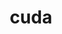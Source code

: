 ---
title: "cuda"
layout: cache
categories: [package, develop-2023-09-24]
meta: {"versions": ["11.5.2", "11.7.0", "11.8.0", "12.0.0"], "compilers": ["gcc@=11.1.0", "gcc@=11.3.0", "gcc@=7.3.1"], "oss": ["amzn2", "ubuntu20.04", "ubuntu22.04"], "platforms": ["linux"], "targets": ["ppc64le", "x86_64_v3"], "stacks": ["aws-isc", "e4s", "e4s-power", "gpu-tests", "ml-linux-x86_64-cuda", "radiuss-aws", "root"], "num_specs": 9, "num_specs_by_stack": {"aws-isc": 1, "root": 9, "radiuss-aws": 1, "e4s-power": 2, "e4s": 3, "gpu-tests": 1, "ml-linux-x86_64-cuda": 1}}
spec_details: [{"hash": "t5w5ycb7mr7hmeha7cp4booizpsj7h3p", "compiler": "gcc@=7.3.1", "versions": ["11.8.0"], "os": "amzn2", "platform": "linux", "target": "x86_64_v3", "variants": ["~allow-unsupported-compilers", "build_system=generic", "~dev"], "stacks": ["aws-isc", "root"], "size": "-", "tarball": "https://binaries.spack.io/develop-2023-09-24/build_cache/linux-amzn2-x86_64_v3/gcc-7.3.1/cuda-11.8.0/linux-amzn2-x86_64_v3-gcc-7.3.1-cuda-11.8.0-t5w5ycb7mr7hmeha7cp4booizpsj7h3p.spack"}, {"hash": "btdo7wey3wnlsdunne6ovojghoup4idz", "compiler": "gcc@=7.3.1", "versions": ["11.8.0"], "os": "amzn2", "platform": "linux", "target": "x86_64_v3", "variants": ["~allow-unsupported-compilers", "build_system=generic", "~dev"], "stacks": ["root", "radiuss-aws"], "size": "-", "tarball": "https://binaries.spack.io/develop-2023-09-24/build_cache/linux-amzn2-x86_64_v3/gcc-7.3.1/cuda-11.8.0/linux-amzn2-x86_64_v3-gcc-7.3.1-cuda-11.8.0-btdo7wey3wnlsdunne6ovojghoup4idz.spack"}, {"hash": "ieta3nvpkd6v4otyrv2q3mhst356zpaf", "compiler": "gcc@=11.1.0", "versions": ["11.7.0"], "os": "ubuntu20.04", "platform": "linux", "target": "ppc64le", "variants": ["~allow-unsupported-compilers", "build_system=generic", "~dev"], "stacks": ["e4s-power", "root"], "size": "-", "tarball": "https://binaries.spack.io/develop-2023-09-24/build_cache/linux-ubuntu20.04-ppc64le/gcc-11.1.0/cuda-11.7.0/linux-ubuntu20.04-ppc64le-gcc-11.1.0-cuda-11.7.0-ieta3nvpkd6v4otyrv2q3mhst356zpaf.spack"}, {"hash": "thxnb67vbrnaptnjlraa2db7gr2gx42u", "compiler": "gcc@=11.1.0", "versions": ["11.5.2"], "os": "ubuntu20.04", "platform": "linux", "target": "ppc64le", "variants": ["~allow-unsupported-compilers", "build_system=generic", "~dev"], "stacks": ["e4s-power", "root"], "size": "-", "tarball": "https://binaries.spack.io/develop-2023-09-24/build_cache/linux-ubuntu20.04-ppc64le/gcc-11.1.0/cuda-11.5.2/linux-ubuntu20.04-ppc64le-gcc-11.1.0-cuda-11.5.2-thxnb67vbrnaptnjlraa2db7gr2gx42u.spack"}, {"hash": "jtjpvmjqq2gknd4rxukmweaqfmqrkjuj", "compiler": "gcc@=11.1.0", "versions": ["11.7.0"], "os": "ubuntu20.04", "platform": "linux", "target": "x86_64_v3", "variants": ["~allow-unsupported-compilers", "build_system=generic", "~dev"], "stacks": ["e4s", "root"], "size": "-", "tarball": "https://binaries.spack.io/develop-2023-09-24/build_cache/linux-ubuntu20.04-x86_64_v3/gcc-11.1.0/cuda-11.7.0/linux-ubuntu20.04-x86_64_v3-gcc-11.1.0-cuda-11.7.0-jtjpvmjqq2gknd4rxukmweaqfmqrkjuj.spack"}, {"hash": "m3gued54shqs7vtrhl3arvb27ysfy2zq", "compiler": "gcc@=11.1.0", "versions": ["12.0.0"], "os": "ubuntu20.04", "platform": "linux", "target": "x86_64_v3", "variants": ["~allow-unsupported-compilers", "build_system=generic", "~dev"], "stacks": ["gpu-tests", "root"], "size": "-", "tarball": "https://binaries.spack.io/develop-2023-09-24/build_cache/linux-ubuntu20.04-x86_64_v3/gcc-11.1.0/cuda-12.0.0/linux-ubuntu20.04-x86_64_v3-gcc-11.1.0-cuda-12.0.0-m3gued54shqs7vtrhl3arvb27ysfy2zq.spack"}, {"hash": "4dgfku2vmqsm7gmygpl6m2qlfkpoh6hy", "compiler": "gcc@=11.1.0", "versions": ["11.8.0"], "os": "ubuntu20.04", "platform": "linux", "target": "x86_64_v3", "variants": ["~allow-unsupported-compilers", "build_system=generic", "~dev"], "stacks": ["e4s", "root"], "size": "-", "tarball": "https://binaries.spack.io/develop-2023-09-24/build_cache/linux-ubuntu20.04-x86_64_v3/gcc-11.1.0/cuda-11.8.0/linux-ubuntu20.04-x86_64_v3-gcc-11.1.0-cuda-11.8.0-4dgfku2vmqsm7gmygpl6m2qlfkpoh6hy.spack"}, {"hash": "ftpfgttezkf2h7kmlrxn4rj57vi75bpd", "compiler": "gcc@=11.1.0", "versions": ["11.5.2"], "os": "ubuntu20.04", "platform": "linux", "target": "x86_64_v3", "variants": ["~allow-unsupported-compilers", "build_system=generic", "~dev"], "stacks": ["e4s", "root"], "size": "-", "tarball": "https://binaries.spack.io/develop-2023-09-24/build_cache/linux-ubuntu20.04-x86_64_v3/gcc-11.1.0/cuda-11.5.2/linux-ubuntu20.04-x86_64_v3-gcc-11.1.0-cuda-11.5.2-ftpfgttezkf2h7kmlrxn4rj57vi75bpd.spack"}, {"hash": "u2j6p6a72zbvz2xkbvpmq26kgh43pihy", "compiler": "gcc@=11.3.0", "versions": ["11.8.0"], "os": "ubuntu22.04", "platform": "linux", "target": "x86_64_v3", "variants": ["~allow-unsupported-compilers", "build_system=generic", "~dev"], "stacks": ["ml-linux-x86_64-cuda", "root"], "size": "-", "tarball": "https://binaries.spack.io/develop-2023-09-24/build_cache/linux-ubuntu22.04-x86_64_v3/gcc-11.3.0/cuda-11.8.0/linux-ubuntu22.04-x86_64_v3-gcc-11.3.0-cuda-11.8.0-u2j6p6a72zbvz2xkbvpmq26kgh43pihy.spack"}]
---